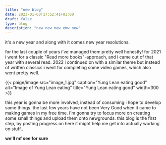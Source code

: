 ```yaml
---
title: "new blog"
date: 2023-01-03T17:52:41+01:00
draft: false
type: blog
description: "new new new enw new"
---
```


it's a new year and along with it comes new year resolutions.

for the last couple of years i've managed them pretty well honestly! for 2021 i went for a classic "Read more books"-approach, and i came out of that year with several read. 2022 i continued on with a similar theme but instead of written classics i went for completing some video games, which also went pretty well.

{{< paige/image src="image_1.jpg" caption="Yung Lean eating good" alt="Image of Yung Lean eating" title="Yung Lean eating good" width=300 >}}

this year is gonna be more involved, instead of consuming i hope to develop some things. the last few years have not been Very Good when it came to making games in my free time. i'm gonna try to focus more on creating some small things and upload them onto newgrounds. this blog is the first step, by posting progress on here it might help me get into actually working on stuff..

**we'll mf see for sure**